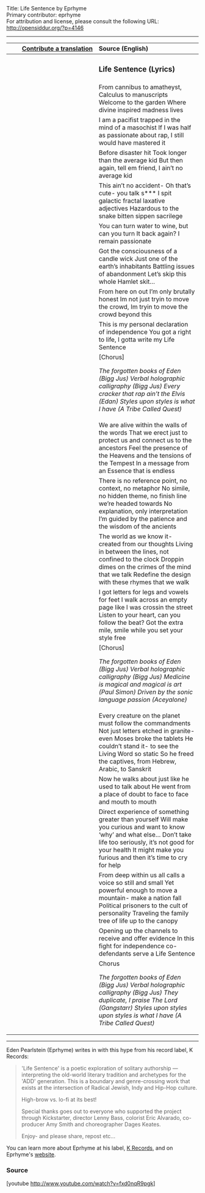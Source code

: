 <html>
<head></head>
<body>
Title: Life Sentence by Eprhyme<br />
Primary contributor: eprhyme<br />
For attribution and license, please consult the following URL: <a href="http://opensiddur.org/?p=4146">http://opensiddur.org/?p=4146</a>
<p />
<hr />


<table style="margin-left: auto;margin-right: auto;" class="draggable">
<thead><tr><th id="x" style="text-align: right;"><a href="/contributing/upload/">Contribute a translation</a></th><th style="text-align: left;">Source (English)</th></tr></thead>
<tbody>
<tr><td style="vertical-align:top;" width="46%">
<div class="liturgy"><span lang="he">

</span></div></td>
 
<td style="vertical-align:top;" width="53%">
<div class="english">
<h3>Life Sentence (Lyrics)</h3>
</div></td></tr>


<tr><td style="vertical-align:top;" width="46%">
<div class="liturgy"><span lang="he">

</span></div></td>
 
<td style="vertical-align:top;" width="53%">
<div class="english">
From cannibus to amatheyst,
Calculus to manuscripts
Welcome to the garden
Where divine inspired madness lives
</div></td></tr>


<tr><td style="vertical-align:top;" width="46%">
<div class="liturgy"><span lang="he">

</span></div></td>
 
<td style="vertical-align:top;" width="53%">
<div class="english">
I am a pacifist trapped in the mind of a masochist
If I was half as passionate about rap,
I still would have mastered it
</div></td></tr>


<tr><td style="vertical-align:top;" width="46%">
<div class="liturgy"><span lang="he">

</span></div></td>
 
<td style="vertical-align:top;" width="53%">
<div class="english">
Before disaster hit
Took longer than the average kid
But then again, tell em friend,
I ain’t no average kid
</div></td></tr>


<tr><td style="vertical-align:top;" width="46%">
<div class="liturgy"><span lang="he">

</span></div></td>
 
<td style="vertical-align:top;" width="53%">
<div class="english">
This ain’t no accident-
Oh that’s cute- you talk s***
I spit galactic fractal laxative adjectives
Hazardous to the snake bitten sippen sacrilege
</div></td></tr>


<tr><td style="vertical-align:top;" width="46%">
<div class="liturgy"><span lang="he">

</span></div></td>
 
<td style="vertical-align:top;" width="53%">
<div class="english">
You can turn water to wine,
but can you turn It back again?
I remain passionate
</div></td></tr>


<tr><td style="vertical-align:top;" width="46%">
<div class="liturgy"><span lang="he">

</span></div></td>
 
<td style="vertical-align:top;" width="53%">
<div class="english">
Got the consciousness of a candle wick
Just one of the earth’s inhabitants
Battling issues of abandonment
Let’s skip this whole Hamlet skit…
</div></td></tr>


<tr><td style="vertical-align:top;" width="46%">
<div class="liturgy"><span lang="he">

</span></div></td>
 
<td style="vertical-align:top;" width="53%">
<div class="english">
From here on out I’m only brutally honest
Im not just tryin to move the crowd,
Im tryin to move the crowd beyond this
</div></td></tr>


<tr><td style="vertical-align:top;" width="46%">
<div class="liturgy"><span lang="he">

</span></div></td>
 
<td style="vertical-align:top;" width="53%">
<div class="english">
This is my personal declaration of independence
You got a right to life, I gotta write my Life Sentence
</div></td></tr>


<tr><td style="vertical-align:top;" width="46%">
<div class="liturgy"><span lang="he">

</span></div></td>
 
<td style="vertical-align:top;" width="53%">
<div class="english">
[Chorus]

<em>The forgotten books of Eden (Bigg Jus)
Verbal holographic calligraphy (Bigg Jus)
Every cracker that rap ain’t the Elvis (Edan)
Styles upon styles is what I have (A Tribe Called Quest)</em>
</div></td></tr>


<tr><td style="vertical-align:top;" width="46%">
<div class="liturgy"><span lang="he">

</span></div></td>
 
<td style="vertical-align:top;" width="53%">
<div class="english">
We are alive within the walls of the words
That we erect just to protect us and connect us to the ancestors
Feel the presence of the Heavens and the tensions of the Tempest
In a message from an Essence that is endless
</div></td></tr>


<tr><td style="vertical-align:top;" width="46%">
<div class="liturgy"><span lang="he">

</span></div></td>
 
<td style="vertical-align:top;" width="53%">
<div class="english">
There is no reference point, no context, no metaphor
No simile, no hidden theme, no finish line we’re headed towards
No explanation, only interpretation
I’m guided by the patience and the wisdom of the ancients
</div></td></tr>


<tr><td style="vertical-align:top;" width="46%">
<div class="liturgy"><span lang="he">

</span></div></td>
 
<td style="vertical-align:top;" width="53%">
<div class="english">
The world as we know it- created from our thoughts
Living in between the lines, not confined to the clock
Droppin dimes on the crimes of the mind that we talk
Redefine the design with these rhymes that we walk
</div></td></tr>


<tr><td style="vertical-align:top;" width="46%">
<div class="liturgy"><span lang="he">

</span></div></td>
 
<td style="vertical-align:top;" width="53%">
<div class="english">
I got letters for legs and vowels for feet
I walk across an empty page like I was crossin the street
Listen to your heart, can you follow the beat?
Got the extra mile, smile while you set your style free
</div></td></tr>


<tr><td style="vertical-align:top;" width="46%">
<div class="liturgy"><span lang="he">

</span></div></td>
 
<td style="vertical-align:top;" width="53%">
<div class="english">
[Chorus]

<em>The forgotten books of Eden (Bigg Jus)
Verbal holographic calligraphy (Bigg Jus)
Medicine is magical and magical is art (Paul Simon)
Driven by the sonic language passion (Aceyalone)</em>
</div></td></tr>


<tr><td style="vertical-align:top;" width="46%">
<div class="liturgy"><span lang="he">

</span></div></td>
 
<td style="vertical-align:top;" width="53%">
<div class="english">
Every creature on the planet must follow the commandments
Not just letters etched in granite- even Moses broke the tablets
He couldn’t stand it- to see the Living Word so static
So he freed the captives, from Hebrew, Arabic, to Sanskrit
</div></td></tr>


<tr><td style="vertical-align:top;" width="46%">
<div class="liturgy"><span lang="he">

</span></div></td>
 
<td style="vertical-align:top;" width="53%">
<div class="english">
Now he walks about just like he used to talk about
He went from a place of doubt to face to face and mouth to mouth
</div></td></tr>


<tr><td style="vertical-align:top;" width="46%">
<div class="liturgy"><span lang="he">

</span></div></td>
 
<td style="vertical-align:top;" width="53%">
<div class="english">
Direct experience of something greater than yourself
Will make you curious and want to know ‘why’ and what else…
Don’t take life too seriously, it’s not good for your health
It might make you furious and then it’s time to cry for help
</div></td></tr>


<tr><td style="vertical-align:top;" width="46%">
<div class="liturgy"><span lang="he">

</span></div></td>
 
<td style="vertical-align:top;" width="53%">
<div class="english">
From deep within us all calls a voice so still and small
Yet powerful enough to move a mountain- make a nation fall
Political prisoners to the cult of personality
Traveling the family tree of life up to the canopy
</div></td></tr>


<tr><td style="vertical-align:top;" width="46%">
<div class="liturgy"><span lang="he">

</span></div></td>
 
<td style="vertical-align:top;" width="53%">
<div class="english">
Opening up the channels to receive and offer evidence
In this fight for independence co-defendants serve a Life Sentence
</div></td></tr>


<tr><td style="vertical-align:top;" width="46%">
<div class="liturgy"><span lang="he">

</span></div></td>
 
<td style="vertical-align:top;" width="53%">
<div class="english">
Chorus

<em>The forgotten books of Eden (Bigg Jus)
Verbal holographic calligraphy (Bigg Jus)
They duplicate, I praise The Lord (Gangstarr)
Styles upon styles upon styles is what I have (A Tribe Called Quest)</em>
</div></td></tr>
</tbody></table>

<hr />

Eden Pearlstein (Eprhyme) writes in with this hype from his record label, K Records:

<blockquote>
'Life Sentence' is a poetic exploration of solitary authorship — interpreting the old-world literary tradition and archetypes for the 'ADD' generation. This is a boundary and genre-crossing work that exists at the intersection of Radical Jewish, Indy and Hip-Hop culture.

High-brow vs. lo-fi at its best!

Special thanks goes out to everyone who supported the project through Kickstarter, director Lenny Bass, colorist Eric Alvarado, co-producer Amy Smith and choreographer Dages Keates.
  
Enjoy- and please share, repost etc...</blockquote>

You can learn more about Eprhyme at his label, <a href="http://web.archive.org/web/20141002074217/http://krecs.com:80/artists/eprhyme-2/">K Records</a>, and on Eprhyme's <a href="http://www.eprhyme.com">website</a>.

<h3>Source</h3>

[youtube http://www.youtube.com/watch?v=fxd0nqR9pgk]

</body>
</html>
